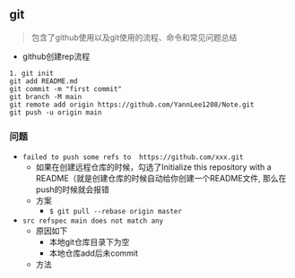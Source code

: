 ## git

> 包含了github使用以及git使用的流程、命令和常见问题总结

* github创建rep流程

```git
1. git init  
git add README.md
git commit -m "first commit"
git branch -M main
git remote add origin https://github.com/YannLee1208/Note.git
git push -u origin main
```





### 问题

* `failed to push some refs to  https://github.com/xxx.git`
  * 如果在创建远程仓库的时候，勾选了Initialize this repository with a README（就是创建仓库的时候自动给你创建一个README文件, 那么在push的时候就会报错
  * 方案
    * `$ git pull --rebase origin master`
* `src refspec main does not match any`
  * 原因如下
    * 本地git仓库目录下为空
    * 本地仓库add后未commit
  * 方法